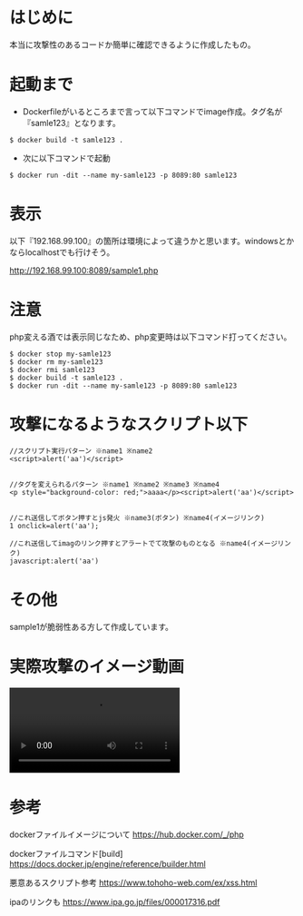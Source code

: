 # はじめに

本当に攻撃性のあるコードか簡単に確認できるように作成したもの。

# 起動まで

- Dockerfileがいるところまで言って以下コマンドでimage作成。タグ名が『samle123』となります。
```
$ docker build -t samle123 .
```

- 次に以下コマンドで起動
```
$ docker run -dit --name my-samle123 -p 8089:80 samle123
```

# 表示
以下『192.168.99.100』の箇所は環境によって違うかと思います。windowsとかならlocalhostでも行けそう。

http://192.168.99.100:8089/sample1.php

# 注意
php変える酒では表示同じなため、php変更時は以下コマンド打ってください。
```
$ docker stop my-samle123
$ docker rm my-samle123
$ docker rmi samle123
$ docker build -t samle123 .
$ docker run -dit --name my-samle123 -p 8089:80 samle123
```

# 攻撃になるようなスクリプト以下

```
//スクリプト実行パターン ※name1 ※name2
<script>alert('aa')</script>


//タグを変えられるパターン ※name1 ※name2 ※name3 ※name4
<p style="background-color: red;">aaaa</p><script>alert('aa')</script>


//これ送信してボタン押すとjs発火 ※name3(ボタン) ※name4(イメージリンク)
1 onclick=alert('aa');

//これ送信してimagのリンク押すとアラートでて攻撃のものとなる ※name4(イメージリンク)
javascript:alert('aa')

```

# その他
sample1が脆弱性ある方して作成しています。

# 実際攻撃のイメージ動画

![Sample Image](https://user-images.githubusercontent.com/20424289/184545517-4939838a-1509-416c-83dd-ff2d1ab735d7.mov)

# 参考
dockerファイルイメージについて
https://hub.docker.com/_/php


dockerファイルコマンド[build]
https://docs.docker.jp/engine/reference/builder.html


悪意あるスクリプト参考
https://www.tohoho-web.com/ex/xss.html

ipaのリンクも
https://www.ipa.go.jp/files/000017316.pdf

